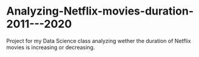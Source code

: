 # Analyzing-Netflix-movies-duration-2011---2020
Project for my Data Science class analyzing wether the duration of Netflix movies is increasing or decreasing. 
